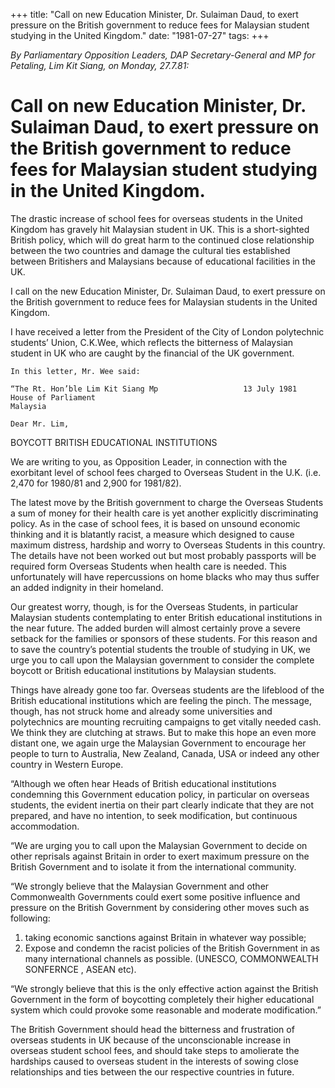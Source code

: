 +++ 
title: "Call on new Education Minister, Dr. Sulaiman Daud, to exert pressure on the British government to reduce fees for Malaysian student studying in the United Kingdom."
date: "1981-07-27"
tags:
+++

_By Parliamentary Opposition Leaders, DAP Secretary-General and MP for Petaling, Lim Kit Siang, on Monday, 27.7.81:_

# Call on new Education Minister, Dr. Sulaiman Daud, to exert pressure on the British government to reduce fees for Malaysian student studying in the United Kingdom.

The drastic increase of school fees for overseas students in the United Kingdom has gravely hit Malaysian student in UK. This is a short-sighted British policy, which will do great harm to the continued close relationship between the two countries and damage the cultural ties established between Britishers and Malaysians because of educational facilities in the UK.</u>

I call on the new Education Minister, Dr. Sulaiman Daud, to exert pressure on the British government to reduce fees for Malaysian students in the United Kingdom.

I have received a letter from the President of the City of London polytechnic students’ Union, C.K.Wee, which reflects the bitterness of Malaysian student in UK who are caught by the financial of the UK government.

	In this letter, Mr. Wee said:

	“The Rt. Hon’ble Lim Kit Siang Mp					13 July 1981
	House of Parliament
	Malaysia

	Dear Mr. Lim,

BOYCOTT BRITISH EDUCATIONAL INSTITUTIONS


We are writing to you, as Opposition Leader, in connection with the exorbitant level of school fees charged to Overseas Student in the U.K. (i.e. 2,470 for 1980/81 and 2,900 for 1981/82).

The latest move by the British government to charge the Overseas Students a sum of money for their health care is yet another explicitly discriminating policy. As in the case of school fees, it is based on unsound economic thinking and it is blatantly racist, a measure which designed to cause maximum distress, hardship and worry to Overseas Students in this country. The details have not been worked out but most probably passports will be required form Overseas Students when health care is needed. This unfortunately will have repercussions on home blacks who may thus suffer an added indignity in their homeland.

Our greatest worry, though, is for the Overseas Students, in particular Malaysian students contemplating to enter British educational institutions in the near future. The added burden will almost certainly prove a severe setback for the families or sponsors of these students. For this reason and to save the country’s potential students the trouble of studying in UK, we urge you to call upon the Malaysian government to consider the complete boycott or British educational institutions by Malaysian students.

Things have already gone too far. Overseas students are the lifeblood of the British educational institutions which are feeling the pinch. The message, though, has not struck home and already some universities and polytechnics are mounting recruiting campaigns to get vitally needed cash. We think they are clutching at straws. But to make this hope an even more distant one, we again urge the Malaysian Government to encourage her people to turn to Australia, New Zealand, Canada, USA or indeed any other country in Western Europe.

“Although we often hear Heads of British educational institutions condemning this Government education policy, in particular on overseas students, the evident inertia on their part clearly indicate that they are not prepared, and have no intention, to seek modification, but continuous accommodation.

“We are urging you to call upon the Malaysian Government to decide on other reprisals against Britain in order to exert maximum pressure on the British Government and to isolate it from the international community.

“We strongly believe that the Malaysian Government and other Commonwealth Governments could exert some positive influence and pressure on the British Government by considering other moves such as following:

1.	taking economic sanctions against Britain in whatever way possible;
2.	Expose and condemn the racist policies of the British Government in as many international channels as possible. (UNESCO, COMMONWEALTH SONFERNCE , ASEAN etc).

“We strongly believe that this is the only effective action against the British Government in the form of boycotting completely their higher educational system which could provoke some reasonable and moderate modification.”

The British Government should head the bitterness and frustration of overseas students in UK because of the unconscionable increase in overseas student school fees, and should take steps to amolierate the hardships caused to overseas student in the interests of sowing close relationships and ties between the our respective countries in future.
 
